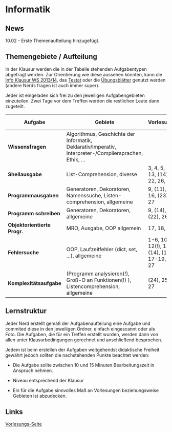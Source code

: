 # Informatik

## News

10.02 - Erste Themenaufteilung hinzugefügt.

## Themengebiete / Aufteilung

In der Klausur werden die in der Tabelle stehenden Aufgabentypen abgefragt werden. Zur Orientierung wie diese aussehen könnten, kann die [Info Klausur WS 2013/14](http://db.fachschaft1.tf.uni-freiburg.de/exams/download/id/1696), das [Testat](http://db.fachschaft1.tf.uni-freiburg.de/exams/download/id/1811) oder die [Übungsblätter](http://gki.informatik.uni-freiburg.de/teaching/ws1516/info1/sheet13.pdf) genutzt werden (andere Nerds fragen ist auch immer super).

Jeder ist eingeladen sich frei zu den jeweiligen Aufgabengebieten einzuteilen. Zwei Tage vor dem Treffen werden die restlichen Leute dann zugeteilt.

**Aufgabe** | **Gebiete** | **Vorlesungen** | **So 14.** | **Di 16.** | **Do 18.** | **Sa 20.** 
---   | --- | --- | --- | --- | --- | ---
**Wissensfragen** | Algorithmus, Geschichte der Informatik, Deklarativ/Imperativ, Interpreter-/Compilersprachen, Ethik, ... |  | Klausur | Johanna
**Shellausgabe** | List-Comprehension, diverse | 3, 4, 5, 10, 13, (14), 16, 22, 26, 27 | Klausur | Julia
**Programmausgaben** | Generatoren, Dekoratoren, Namenssuche, Listen-comprehension, allgemeine | 9, (11), 14, 16, (23), 26, 27 | Klausur| Danny
**Programm schreiben** | Generatoren, Dekoratoren, allgemeine | 9, (14), 16, (22), 26, 27 |Klausur| Freddy
**Objektorientierte Progr.** | MRO, Ausgabe, OOP allgemein | 17, 18, 19 |Klausur | Laura
**Fehlersuche** | OOP, Laufzeitfehler (dict, set, ...), allgemeine | 1-6, 10, 12(!), 13, (14), (16), 17-19, 26, 27 | Klausur| Daniel
**Komplexitätsaufgabe** | (Programm analysieren(!), Groß-O an Funktionen(!) ), Listencomprehension, allgemeine | (24), 25, 26, 27 | Klausur | Feli

## Lernstruktur

Jeder Nerd erstellt gemäß der Aufgabenaufteilung eine Aufgabe und commited diese in den jeweiligen Ordner, einfach eingescannt oder als Foto. Die Aufgaben, die für ein Treffen erstellt wurden, werden dann von allen unter Klausurbedingungen gerechnet und anschließend besprochen.

Jedem ist beim erstellen der Aufgaben weitgehendst didaktische Freiheit gewährt jedoch sollten die nachstehenden Punkte beachtet werden:

* Die Aufgabe sollte zwischen 10 und 15 Minuten Bearbeitungszeit in Anspruch nehmen.

* Niveau entsprechend der Klausur

* Ein für die Aufgabe sinnvolles Maß an Vorlesungen beziehungsweise Gebieten ist abzudecken.

## Links

[Vorlesungs-Seite](http://gki.informatik.uni-freiburg.de/teaching/ws1516/info1/lecture_de.html)
